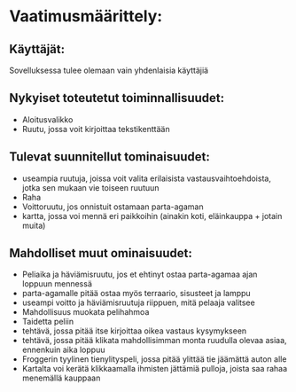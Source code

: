 # Vaatimusmäärittely:

## Käyttäjät:

Sovelluksessa tulee olemaan vain yhdenlaisia käyttäjiä

## Nykyiset toteutetut toiminnallisuudet:

- Aloitusvalikko
- Ruutu, jossa voit kirjoittaa tekstikenttään
    
## Tulevat suunnitellut tominaisuudet:

- useampia ruutuja, joissa voit valita erilaisista vastausvaihtoehdoista, jotka sen mukaan vie toiseen ruutuun
- Raha
- Voittoruutu, jos onnistuit ostamaan parta-agaman
- kartta, jossa voi mennä eri paikkoihin (ainakin koti, eläinkauppa + jotain muita)

## Mahdolliset muut ominaisuudet:

- Peliaika ja häviämisruutu, jos et ehtinyt ostaa parta-agamaa ajan loppuun mennessä
- parta-agamalle pitää ostaa myös terraario, sisusteet ja lamppu
- useampi voitto ja häviämisruutuja riippuen, mitä pelaaja valitsee
- Mahdollisuus muokata pelihahmoa
- Taidetta peliin
- tehtävä, jossa pitää itse kirjoittaa oikea vastaus kysymykseen
- tehtävä, jossa pitää klikata mahdollisimman monta ruudulla olevaa asiaa, ennenkuin aika loppuu
- Froggerin tyylinen tienylityspeli, jossa pitää ylittää tie jäämättä auton alle
- Kartalta voi kerätä klikkaamalla ihmisten jättämiä pulloja, joista saa rahaa menemällä kauppaan
